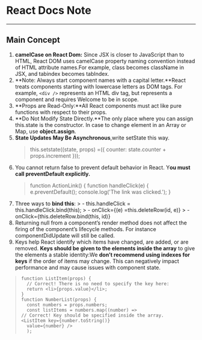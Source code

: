 # React Docs Note #

----------

## Main Concept ##
1. **camelCase on React Dom:** Since JSX is closer to JavaScript than to HTML, React DOM uses camelCase property naming convention instead of HTML attribute names.For example, class becomes className in JSX, and tabindex becomes tabIndex.
2. **Note: Always start component names with a capital letter.**React treats components starting with lowercase letters as DOM tags. For example, `<div />` represents an HTML div tag, but <Welcome /> represents a component and requires Welcome to be in scope.
3. **Props are Read-Only:**All React components must act like pure functions with respect to their props.  
4. **Do Not Modify State Directly.**The only place where you can assign this.state is the constructor. In case to change element in an Array or Map, use **object.assign**.
5. **State Updates May Be Asynchronous**,write setState this way.
    >   this.setstate((state, props) =({
    >   counter: state.counter + props.increment
    >   }));
6. You cannot return false to prevent default behavior in React. Y**ou must call preventDefault explicitly.** 
    > function ActionLink() {
    >   function handleClick(e) {
    > e.preventDefault();
    > console.log('The link was clicked.');
    >   }
7.   Three ways to **bind this**: 
    > - this.handleClick = this.handleClick.bind(this);
    > - onClick={(e) =this.deleteRow(id, e)}
    > - onClick={this.deleteRow.bind(this, id)}
8. Returning null from a component’s render method does not affect the firing of the component’s lifecycle methods. For instance componentDidUpdate will still be called.
9. Keys help React identify which items have changed, are added, or are removed. **Keys should be given to the elements inside the array** to give the elements a stable identity:We **don’t recommend using indexes for keys** if the order of items may change. This can negatively impact performance and may cause issues with component state. 
>     function ListItem(props) {
>       // Correct! There is no need to specify the key here:
>       return <li>{props.value}</li>;
>     }
>     function NumberList(props) {
>       const numbers = props.numbers;
>       const listItems = numbers.map((number) =>
>     // Correct! Key should be specified inside the array.
>     <ListItem key={number.toString()}
>       value={number} />
>       );
